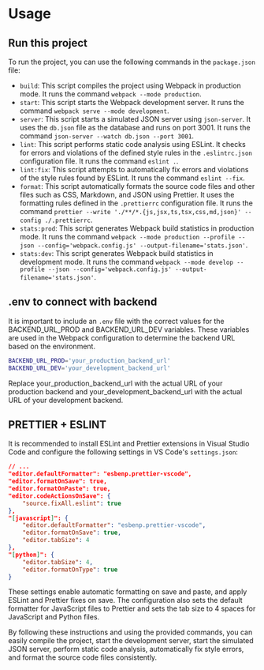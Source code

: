 # Usage

## Run this project

To run the project, you can use the following commands in the `package.json` file:

-   `build`: This script compiles the project using Webpack in production mode. It runs the command `webpack --mode production`.
-   `start`: This script starts the Webpack development server. It runs the command `webpack serve --mode development`.
-   `server`: This script starts a simulated JSON server using `json-server`. It uses the `db.json` file as the database and runs on port 3001. It runs the command `json-server --watch db.json --port 3001`.
-   `lint`: This script performs static code analysis using ESLint. It checks for errors and violations of the defined style rules in the `.eslintrc.json` configuration file. It runs the command `eslint .`.
-   `lint:fix`: This script attempts to automatically fix errors and violations of the style rules found by ESLint. It runs the command `eslint --fix`.
-   `format`: This script automatically formats the source code files and other files such as CSS, Markdown, and JSON using Prettier. It uses the formatting rules defined in the `.prettierrc` configuration file. It runs the command `prettier --write './**/*.{js,jsx,ts,tsx,css,md,json}' --config ./.prettierrc`.
-   `stats:prod`: This script generates Webpack build statistics in production mode. It runs the command `webpack --mode production --profile --json --config='webpack.config.js' --output-filename='stats.json'`.
-   `stats:dev`: This script generates Webpack build statistics in development mode. It runs the command `webpack --mode develop --profile --json --config='webpack.config.js' --output-filename='stats.json'`.

## .env to connect with backend

It is important to include an `.env` file with the correct values for the BACKEND_URL_PROD and BACKEND_URL_DEV variables. These variables are used in the Webpack configuration to determine the backend URL based on the environment.

```bash
BACKEND_URL_PROD='your_production_backend_url'
BACKEND_URL_DEV='your_development_backend_url'
```

Replace your_production_backend_url with the actual URL of your production backend and your_development_backend_url with the actual URL of your development backend.

## PRETTIER + ESLINT

It is recommended to install ESLint and Prettier extensions in Visual Studio Code and configure the following settings in VS Code's `settings.json`:

```json
// ...
"editor.defaultFormatter": "esbenp.prettier-vscode",
"editor.formatOnSave": true,
"editor.formatOnPaste": true,
"editor.codeActionsOnSave": {
    "source.fixAll.eslint": true
},
"[javascript]": {
    "editor.defaultFormatter": "esbenp.prettier-vscode",
    "editor.formatOnSave": true,
    "editor.tabSize": 4
},
"[python]": {
    "editor.tabSize": 4,
    "editor.formatOnType": true
}
```

These settings enable automatic formatting on save and paste, and apply ESLint and Prettier fixes on save. The configuration also sets the default formatter for JavaScript files to Prettier and sets the tab size to 4 spaces for JavaScript and Python files.

By following these instructions and using the provided commands, you can easily compile the project, start the development server, start the simulated JSON server, perform static code analysis, automatically fix style errors, and format the source code files consistently.
